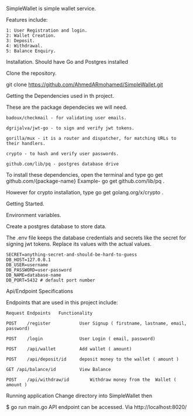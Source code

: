 SimpleWallet is simple wallet service.


Features include: 

    1: User Registration and login.
    2: Wallet Creation.
    3: Deposit.
    4: Withdrawal.
    5: Balance Enquiry.
    
Installation.
Should have Go and Postgres installed

Clone the repository.

git clone https://github.com/AhmedARmohamed/SimpleWallet.git

Getting the Dependencies used in th project.

These are the package dependecies we will need.

    badoux/checkmail - for validating user emails.
    
    dgrijalva/jwt-go - to sign and verify jwt tokens.
    
    gorilla/mux - it is a router and dispatcher, for matching URLs to their handlers.
    
    crypto - to hash and verify user passwords.
    
    github.com/lib/pq - postgres database drive

To install these dependencies, open the terminal and type go get github.com/{package-name}
Example-    go get github.com/lib/pq .

However for crypto installation, type go get golang.org/x/crypto .

Getting Started.

Environment variables.

Create a postgres database to store data. 

The .env file keeps the database credentials and secrets like the secret for signing jwt tokens.
Replace its values with the actual values.

    SECRET=anything-secret-and-should-be-hard-to-guess
    DB_HOST=127.0.0.1
    DB_USER=username
    DB_PASSWORD=user-password
    DB_NAME=database-name
    DB_PORT=5432 # default port number

Api/Endpoint Specifications

Endpoints that are used in this project include:

    
    Request	Endpoints	Functionality
    
    POST	/register	        User Signup ( firstname, lastname, email, password)
    
    POST	/login	            User Login ( email, password)
    
    POST	/api/wallet	        Add wallet ( amount)
    
    POST	/api/deposit/id	    deposit money to the wallet ( amount )
    
    GET	/api/balance/id	        View Balance
    
    POST	/api/withdraw/id	    Withdraw money from the  Wallet ( amount )
    

Running application
Change directory into SimpleWallet then

$ go run main.go
API endpoint can be accessed. Via http://localhost:8020/
